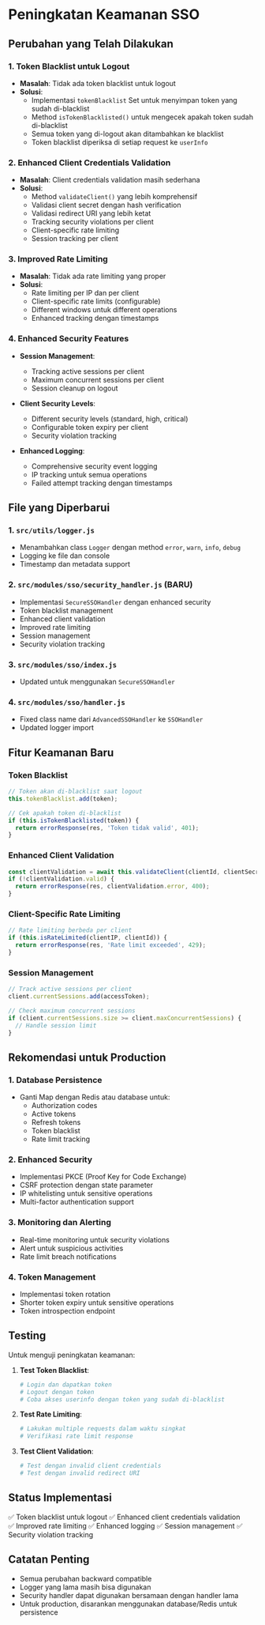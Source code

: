 # Peningkatan Keamanan SSO

## Perubahan yang Telah Dilakukan

### 1. Token Blacklist untuk Logout
- **Masalah**: Tidak ada token blacklist untuk logout
- **Solusi**: 
  - Implementasi `tokenBlacklist` Set untuk menyimpan token yang sudah di-blacklist
  - Method `isTokenBlacklisted()` untuk mengecek apakah token sudah di-blacklist
  - Semua token yang di-logout akan ditambahkan ke blacklist
  - Token blacklist diperiksa di setiap request ke `userInfo`

### 2. Enhanced Client Credentials Validation
- **Masalah**: Client credentials validation masih sederhana
- **Solusi**:
  - Method `validateClient()` yang lebih komprehensif
  - Validasi client secret dengan hash verification
  - Validasi redirect URI yang lebih ketat
  - Tracking security violations per client
  - Client-specific rate limiting
  - Session tracking per client

### 3. Improved Rate Limiting
- **Masalah**: Tidak ada rate limiting yang proper
- **Solusi**:
  - Rate limiting per IP dan per client
  - Client-specific rate limits (configurable)
  - Different windows untuk different operations
  - Enhanced tracking dengan timestamps

### 4. Enhanced Security Features
- **Session Management**: 
  - Tracking active sessions per client
  - Maximum concurrent sessions per client
  - Session cleanup on logout
  
- **Client Security Levels**:
  - Different security levels (standard, high, critical)
  - Configurable token expiry per client
  - Security violation tracking

- **Enhanced Logging**:
  - Comprehensive security event logging
  - IP tracking untuk semua operations
  - Failed attempt tracking dengan timestamps

## File yang Diperbarui

### 1. `src/utils/logger.js`
- Menambahkan class `Logger` dengan method `error`, `warn`, `info`, `debug`
- Logging ke file dan console
- Timestamp dan metadata support

### 2. `src/modules/sso/security_handler.js` (BARU)
- Implementasi `SecureSSOHandler` dengan enhanced security
- Token blacklist management
- Enhanced client validation
- Improved rate limiting
- Session management
- Security violation tracking

### 3. `src/modules/sso/index.js`
- Updated untuk menggunakan `SecureSSOHandler`

### 4. `src/modules/sso/handler.js`
- Fixed class name dari `AdvancedSSOHandler` ke `SSOHandler`
- Updated logger import

## Fitur Keamanan Baru

### Token Blacklist
```javascript
// Token akan di-blacklist saat logout
this.tokenBlacklist.add(token);

// Cek apakah token di-blacklist
if (this.isTokenBlacklisted(token)) {
  return errorResponse(res, 'Token tidak valid', 401);
}
```

### Enhanced Client Validation
```javascript
const clientValidation = await this.validateClient(clientId, clientSecret, redirectUri);
if (!clientValidation.valid) {
  return errorResponse(res, clientValidation.error, 400);
}
```

### Client-Specific Rate Limiting
```javascript
// Rate limiting berbeda per client
if (this.isRateLimited(clientIP, clientId)) {
  return errorResponse(res, 'Rate limit exceeded', 429);
}
```

### Session Management
```javascript
// Track active sessions per client
client.currentSessions.add(accessToken);

// Check maximum concurrent sessions
if (client.currentSessions.size >= client.maxConcurrentSessions) {
  // Handle session limit
}
```

## Rekomendasi untuk Production

### 1. Database Persistence
- Ganti Map dengan Redis atau database untuk:
  - Authorization codes
  - Active tokens
  - Refresh tokens
  - Token blacklist
  - Rate limit tracking

### 2. Enhanced Security
- Implementasi PKCE (Proof Key for Code Exchange)
- CSRF protection dengan state parameter
- IP whitelisting untuk sensitive operations
- Multi-factor authentication support

### 3. Monitoring dan Alerting
- Real-time monitoring untuk security violations
- Alert untuk suspicious activities
- Rate limit breach notifications

### 4. Token Management
- Implementasi token rotation
- Shorter token expiry untuk sensitive operations
- Token introspection endpoint

## Testing

Untuk menguji peningkatan keamanan:

1. **Test Token Blacklist**:
   ```bash
   # Login dan dapatkan token
   # Logout dengan token
   # Coba akses userinfo dengan token yang sudah di-blacklist
   ```

2. **Test Rate Limiting**:
   ```bash
   # Lakukan multiple requests dalam waktu singkat
   # Verifikasi rate limit response
   ```

3. **Test Client Validation**:
   ```bash
   # Test dengan invalid client credentials
   # Test dengan invalid redirect URI
   ```

## Status Implementasi

✅ Token blacklist untuk logout
✅ Enhanced client credentials validation  
✅ Improved rate limiting
✅ Enhanced logging
✅ Session management
✅ Security violation tracking

## Catatan Penting

- Semua perubahan backward compatible
- Logger yang lama masih bisa digunakan
- Security handler dapat digunakan bersamaan dengan handler lama
- Untuk production, disarankan menggunakan database/Redis untuk persistence
